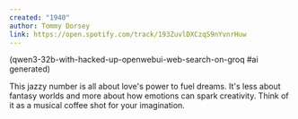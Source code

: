 ```yaml
---
created: "1940"
author: Tommy Dorsey
link: https://open.spotify.com/track/193ZuvlDXCzqS9nYvnrHuw
---
```


(qwen3-32b-with-hacked-up-openwebui-web-search-on-groq #ai generated)

This jazzy number is all about love's power to fuel dreams. It's less about fantasy worlds and more about how emotions can spark creativity. Think of it as a musical coffee shot for your imagination.
